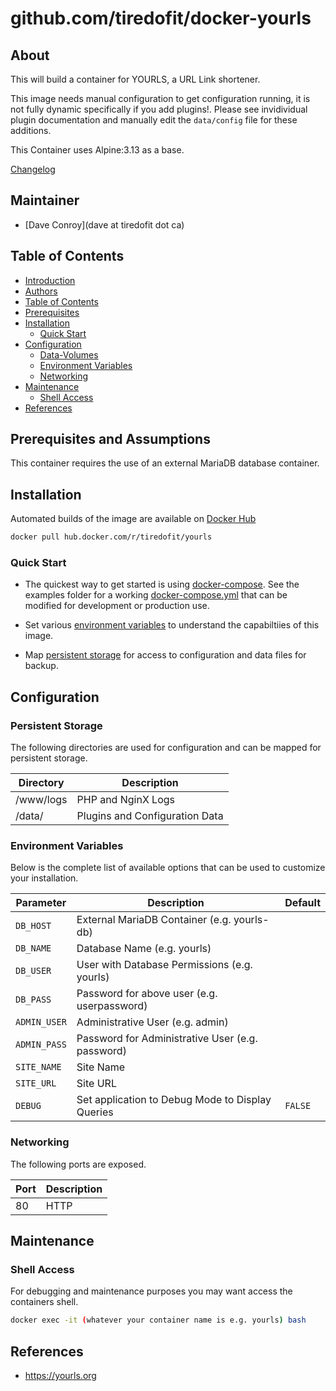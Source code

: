 # github.com/tiredofit/docker-yourls

## About

This will build a container for YOURLS, a URL Link shortener.

This image needs manual configuration to get configuration running, it is not fully dynamic specifically if you add plugins!. Please see invidividual plugin documentation and manually edit the `data/config` file for these additions.

This Container uses Alpine:3.13 as a base.

[Changelog](CHANGELOG.md)

## Maintainer

- [Dave Conroy](dave at tiredofit dot ca)

## Table of Contents

- [Introduction](#introduction)
- [Authors](#authors)
- [Table of Contents](#table-of-contents)
- [Prerequisites](#prerequisites)
- [Installation](#installation)
  - [Quick Start](#quick-start)
- [Configuration](#configuration)
  - [Data-Volumes](#data-volumes)
  - [Environment Variables](#environment-variables)
  - [Networking](#networking)
- [Maintenance](#maintenance)
  - [Shell Access](#shell-access)
- [References](#references)

## Prerequisites and Assumptions

This container requires the use of an external MariaDB database container.


## Installation

Automated builds of the image are available on [Docker Hub](https://hub.docker.com/r/tiredofit/yourls)


```bash
docker pull hub.docker.com/r/tiredofit/yourls
```

### Quick Start

* The quickest way to get started is using [docker-compose](https://docs.docker.com/compose/). See the examples folder for a working [docker-compose.yml](examples/docker-compose.yml) that can be modified for development or production use.

* Set various [environment variables](#environment-variables) to understand the capabiltiies of this image.
* Map [persistent storage](#data-volumes) for access to configuration and data files for backup.



## Configuration

### Persistent Storage

The following directories are used for configuration and can be mapped for persistent storage.

| Directory | Description                    |
| --------- | ------------------------------ |
| /www/logs | PHP and NginX Logs             |
| /data/    | Plugins and Configuration Data |



### Environment Variables

Below is the complete list of available options that can be used to customize your installation.

| Parameter    | Description                                      | Default |
| ------------ | ------------------------------------------------ | ------- |
| `DB_HOST`    | External MariaDB Container (e.g. yourls-db)      |         |
| `DB_NAME`    | Database Name (e.g. yourls)                      |         |
| `DB_USER`    | User with Database Permissions (e.g. yourls)     |         |
| `DB_PASS`    | Password for above user (e.g. userpassword)      |         |
| `ADMIN_USER` | Administrative User (e.g. admin)                 |         |
| `ADMIN_PASS` | Password for Administrative User (e.g. password) |         |
| `SITE_NAME`  | Site Name                                        |         |
| `SITE_URL`   | Site URL                                         |         |
| `DEBUG`      | Set application to Debug Mode to Display Queries | `FALSE` |


### Networking

The following ports are exposed.

| Port | Description |
| ---- | ----------- |
| 80   | HTTP        |

## Maintenance
### Shell Access

For debugging and maintenance purposes you may want access the containers shell.

```bash
docker exec -it (whatever your container name is e.g. yourls) bash
```

## References

* https://yourls.org

